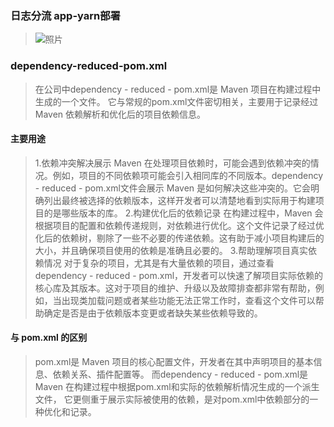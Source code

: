 ### 日志分流 app-yarn部署
>![照片](C:/Users/LEGION/AppData/Local/Temp/789253ea-38e8-4093-8c87-f87f85090d2a.png)
### dependency-reduced-pom.xml
>在公司中dependency - reduced - pom.xml是 Maven 项目在构建过程中生成的一个文件。
> 它与常规的pom.xml文件密切相关，主要用于记录经过 Maven 依赖解析和优化后的项目依赖信息。
#### 主要用途
>1.依赖冲突解决展示
>Maven 在处理项目依赖时，可能会遇到依赖冲突的情况。例如，项目的不同依赖项可能会引入相同库的不同版本。dependency - reduced - pom.xml文件会展示 Maven 是如何解决这些冲突的。它会明确列出最终被选择的依赖版本，这样开发者可以清楚地看到实际用于构建项目的是哪些版本的库。
>2.构建优化后的依赖记录
>在构建过程中，Maven 会根据项目的配置和依赖传递规则，对依赖进行优化。这个文件记录了经过优化后的依赖树，剔除了一些不必要的传递依赖。这有助于减小项目构建后的大小，并且确保项目使用的依赖是准确且必要的。
>3.帮助理解项目真实依赖情况
>对于复杂的项目，尤其是有大量依赖的项目，通过查看dependency - reduced - pom.xml，开发者可以快速了解项目实际依赖的核心库及其版本。这对于项目的维护、升级以及故障排查都非常有帮助，例如，当出现类加载问题或者某些功能无法正常工作时，查看这个文件可以帮助确定是否是由于依赖版本变更或者缺失某些依赖导致的。
#### 与 pom.xml 的区别
>pom.xml是 Maven 项目的核心配置文件，开发者在其中声明项目的基本信息、依赖关系、插件配置等。
>而dependency - reduced - pom.xml是 Maven 在构建过程中根据pom.xml和实际的依赖解析情况生成的一个派生文件，
>它更侧重于展示实际被使用的依赖，是对pom.xml中依赖部分的一种优化和记录。
